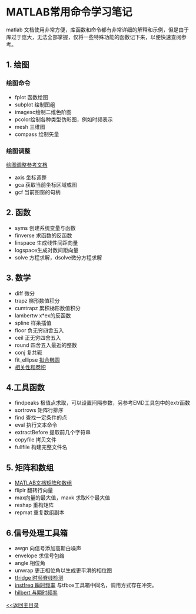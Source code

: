 # MATLAB常用命令学习笔记
 matlab 文档使用非常方便，库函数和命令都有非常详细的解释和示例，但是由于库过于庞大，无法全部掌握，仅将一些特殊功能的函数记下来，以便快速查阅参考。
## 1. 绘图
### 绘图命令
* fplot 函数绘图 
* subplot 绘制图组 
* imagesc绘制二维色阶图
* pcolor绘制各种类型伪彩图，例如时频表示
* mesh 三维图
* compass 绘制矢量
### 绘图调整
[绘图调整参考文档](https://ww2.mathworks.cn/help/matlab/graphics-object-identification.html?searchHighlight=%E5%9B%BE%E5%BD%A2%E5%AF%B9%E8%B1%A1%E7%9A%84%E6%A0%87%E8%AF%86&s_tid=doc_srchtitle)
* axis 坐标调整
* gca 获取当前坐标区域或图
* gcf 当前图窗的句柄
## 2. 函数
* syms 创建系统变量与函数
* finverse 求函数的反函数
* linspace 生成线性间距向量
* logspace生成对数间距向量
* solve 方程求解，dsolve微分方程求解
## 3. 数学
* diff 微分
* trapz 梯形数值积分
* cumtrapz 累积梯形数值积分
* lambertw x\*ex的反函数
* spline 样条插值
* floor 负无穷四舍五入
* ceil 正无穷四舍五入
* round 四舍五入最近的整数
* conj 复共轭
* fit_ellipse [拟合椭圆](https://ww2.mathworks.cn/matlabcentral/fileexchange/3215-fit_ellipse)
* [相关性和卷积](https://ww2.mathworks.cn/help/signal/correlation-and-convolution.html?s_tid=CRUX_lftnav)
## 4.工具函数
* findpeaks 极值点求取，可以设置间隔参数，另参考EMD工具包中的extr函数
* sortrows 矩阵行排序
* find 查找一定条件的点 
* eval 执行文本命令
* extractBefore 提取前几个字符串
* copyfile 拷贝文件
* fullfile 构建完整文件名
## 5. 矩阵和数组
* [MATLAB文档矩阵和数组](https://ww2.mathworks.cn/help/matlab/matrices-and-arrays.html?s_tid=CRUX_lftnav)
* fliplr 翻转行向量
* max向量的最大值，maxk 求取K个最大值
* reshap 重构矩阵
* repmat 重复数组副本
## 6.信号处理工具箱
* awgn 向信号添加高斯白噪声
* envelope 求信号包络  
* angle 相位角
* unwrap 更正相位角以生成更平滑的相位图
* [tfridge 时频脊线检测](https://ww2.mathworks.cn/help/signal/ref/tfridge.html?searchHighlight=tfridge&s_tid=doc_srchtitle)
* [instfreq 瞬时频率](https://ww2.mathworks.cn/help/signal/ref/instfreq.html?searchHighlight=instfreq&s_tid=doc_srchtitle)
 与tfbox工具箱中同名，调用方式存在冲突。
 * [hilbert 与瞬时频率](https://ww2.mathworks.cn/help/signal/ug/hilbert-transform-and-instantaneous-frequency.html)

[<<返回主目录](../README.md)
